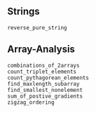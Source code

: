 ## Strings

```@docs
reverse_pure_string
```

## Array-Analysis

```@docs
combinations_of_2arrays
count_triplet_elements
count_pythagorean_elements
find_maxlength_subarray
find_smallest_nonelement
sum_of_postive_gradients
zigzag_ordering
```

